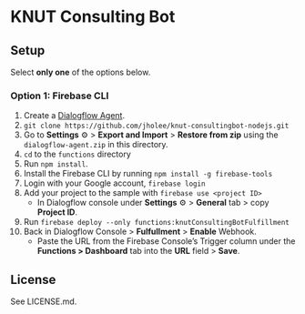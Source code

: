 # KNUT Consulting Bot

## Setup
Select **only one** of the options below.

### Option 1: Firebase CLI
1. Create a [Dialogflow Agent](https://console.dialogflow.com/).
2. `git clone https://github.com/jholee/knut-consultingbot-nodejs.git`
3. Go to **Settings** ⚙ > **Export and Import** > **Restore from zip** using the `dialogflow-agent.zip` in this directory.
4. `cd` to the `functions` directory
5. Run `npm install`.
6. Install the Firebase CLI by running `npm install -g firebase-tools`
7. Login with your Google account, `firebase login`
8.  Add your project to the sample with `firebase use <project ID>`
      + In Dialogflow console under **Settings** ⚙ > **General** tab > copy **Project ID**.
9. Run `firebase deploy --only functions:knutConsultingBotFulfillment`
10. Back in Dialogflow Console > **Fulfullment** > **Enable** Webhook.
      + Paste the URL from the Firebase Console’s Trigger column under the **Functions > Dashboard** tab into the **URL** field > **Save**.


## License
See LICENSE.md.


